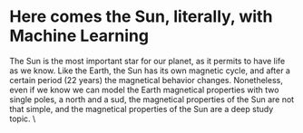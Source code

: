 # Here comes the Sun, literally, with Machine Learning 
The Sun is the most important star for our planet, as it permits to have life as we know. Like the Earth, the Sun has its own magnetic cycle, and after a certain period (22 years) the magnetical behavior changes. Nonetheless, even if we know we can model the Earth magnetical properties with two single poles, a north and a sud, the magnetical properties of the Sun are not that simple, and the magnetical properties of the Sun are a deep study topic. \\
